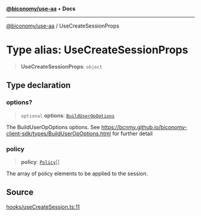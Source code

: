 [**@biconomy/use-aa**](../README.md) • **Docs**

***

[@biconomy/use-aa](../globals.md) / UseCreateSessionProps

# Type alias: UseCreateSessionProps

> **UseCreateSessionProps**: `object`

## Type declaration

### options?

> `optional` **options**: [`BuildUserOpOptions`](BuildUserOpOptions.md)

The BuildUserOpOptions options. See https://bcnmy.github.io/biconomy-client-sdk/types/BuildUserOpOptions.html for further detail

### policy

> **policy**: [`Policy`](Policy.md)[]

The array of policy elements to be applied to the session.

## Source

[hooks/useCreateSession.ts:11](https://github.com/bcnmy/useAA/blob/main/src/hooks/useCreateSession.ts#L11)
